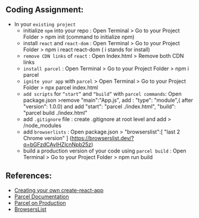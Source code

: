 ## Coding Assignment:

- In your `existing project`
  - initialize `npm` into your repo : Open Terminal > Go to your Project Folder > npm init (command to initialize npm)
  - install `react` and `react-dom` : Open Terminal > Go to your Project Folder > npm i react react-dom ( i stands for install)
  - `remove CDN links` of `react` : Open Index.html > Remove both CDN links
  - `install parcel` : Open Terminal > Go to your Project Folder > npm i parcel
  - `ignite your app` with `parcel` > Open Terminal > Go to your Project Folder > npx parcel index.html
  - `add scripts` for `“start”` and `“build”` with `parcel commands`: Open package.json >remove "main":"App.js", add : "type": "module",( after "version": 1.0.0) and add "start": "parcel ./index.html", "build": "parcel build ./index.html"
  - add `.gitignore` file : create .gitignore at root level and add > /node_modules
  - add `browserlists` : Open package.json > "browserslist":[
    "last 2 Chrome version"
    ] (https://browserslist.dev/?q=bGFzdCAyIHZlcnNpb25z)
  - build a production version of your code using `parcel build` : Open Terminal > Go to your Project Folder > npm run build

## References:

- [Creating your own create-react-app](https://medium.com/@JedaiSaboteur/creating-a-react-app-from-scratch-f3c693b84658)
- [Parcel Documentation](https://parceljs.org/getting-started/webapp/)
- [Parcel on Production](https://parceljs.org/features/production/)
- [BrowsersList](https://browserslist.dev/)
